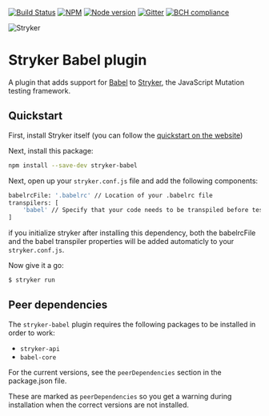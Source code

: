 [![Build Status](https://travis-ci.org/stryker-mutator/stryker.svg?branch=master)](https://travis-ci.org/stryker-mutator/stryker)
[![NPM](https://img.shields.io/npm/dm/stryker-babel.svg)](https://www.npmjs.com/package/stryker-babel)
[![Node version](https://img.shields.io/node/v/stryker-babel.svg)](https://img.shields.io/node/v/stryker-babel.svg)
[![Gitter](https://badges.gitter.im/stryker-mutator/stryker.svg)](https://gitter.im/stryker-mutator/stryker?utm_source=badge&utm_medium=badge&utm_campaign=pr-badge)
[![BCH compliance](https://bettercodehub.com/edge/badge/stryker-mutator/stryker)](https://bettercodehub.com/)

![Stryker](https://github.com/stryker-mutator/stryker/raw/master/stryker-80x80.png)

# Stryker Babel plugin

A plugin that adds support for [Babel](https://github.com/babel/babel) to [Stryker](https://stryker-mutator.github.io), the JavaScript Mutation testing framework. 

## Quickstart

First, install Stryker itself (you can follow the [quickstart on the website](http://stryker-mutator.github.io/quickstart.html))

Next, install this package:

```bash
npm install --save-dev stryker-babel
```

Next, open up your `stryker.conf.js` file and add the following components:
```bash
babelrcFile: '.babelrc' // Location of your .babelrc file
transpilers: [
    'babel' // Specify that your code needs to be transpiled before tests can be run
]
```
if you initialize stryker after installing this dependency, both the babelrcFile and the babel transpiler properties will be added automaticly to your `stryker.conf.js`. 

Now give it a go: 
```bash
$ stryker run
```

## Peer dependencies
The `stryker-babel` plugin requires the following packages to be installed in order to work: 
* `stryker-api`
* `babel-core`

For the current versions, see the `peerDependencies` section in the package.json file.

These are marked as `peerDependencies` so you get a warning during installation when the correct versions are not installed.

